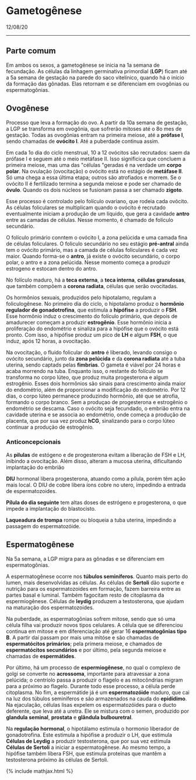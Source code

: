 # Gametogênese

12/08/20

---

## Parte comum

Em ambos os sexos, a gametogênese se inicia na 1a semana de fecundação. As células da linhagem germinativa primordial (**LGP**) ficam até a 5a semana de gestação na parede do saco vitelínico, quando há o início da formação das gônadas. Elas retornam e se diferenciam em ovogônias ou espermatogônias.

## Ovogênese

Processo que leva a formação do  ovo. A partir da 10a semana de gestação, a LGP se transforma em ovogônia, que sofrerão mitoses até o 8o mes de gestação. Todas as ovogônias entram na primeira meiose, até a **prófase I**, sendo chamadas de **ovócito I**. Até a puberdade continua assim.

Em cada 1o dia do ciclo menstrual, 10 a 12 ovócitos são recrutados: saem da prófase I e seguem até o meio metáfase II. Isso significica que concluem a primeira meiose, mas uma das "células "geradas é na verdade um **corpo polar**. Na ovulação (ovocitação) o ovócito está no estágio de **metáfase II**. Só uma chega a essa última etapa; outros são atrofiados e morrem. Se o ovócito II é fertilizado termina a segunda meiose e pode ser chamado de **óvulo**. Quando os dois núcleos se fusionam passa a ser chamado **zigoto**.

Esse processo é controlado pelo folículo ovariano, que rodeia cada ovócito. As células foliculares se multiplicam quando o ovócito é recrutado eventualmente iniciam a produção de um líquido, que gera a cavidade **antro** entre as camadas de células. Nesse momento, é chamado de folículo secundário.

O folículo primário conntem o ovócito I, a zona pelúcida e uma camada fina de células foliculares. O foliculo secundário no seu estágio **pré-antral** ainda tem o ovócito primário, mas a camada de células foliculares é cada vez maior. Quando forma-se o **antro**, já existe o ovócito secundário, o corpo polar, o antro e a zona pelúcida. Nesse momento começa a produzir estrogeno e estocam dentro do antro.

No folículo maduro, há a **teca externa**, a **teca interna**, **células granulosas**, que também compõem a **corona radiata**, células que serão ovocitadas.

Os hormônios sexuais, produzidos pelo hipotalamo, regulam a foliculogênese. No primeiro dia do ciclo, o hipotalamo produz o **hormônio regulador de gonadotrofina**, que estimula a **hipófise** a produzir o **FSH**. Esse hormônio induz o crescimento do folículo primário, que depois de amadurecer começam a produzir **estrogênio**. Esse hormônio inicia a proliferação do endométrio e sinaliza para a hipófise que o ovócito está pronto. Com isso, a hipófise produz um pico de **LH** e algum **FSH**, o que induz, após 12 horas, a ovocitação.

Na ovocitação, o fluido folicular do **antro** é liberado, levando consigo o ovócito secundário, junto da **zona pelúcida** e da **corona radiata** até a tuba uterina, sendo captads pelas **fimbrias**. O gameta é viável por 24 horas e acaba morrendo na tuba. Enquanto isso, o restante do folículo se transforma no corpo lúteo, que produz muita progesterona e algum estrogênio. Esses dois hormônios são sinais para crescimento ainda maior do endométrio, além de proporcionar a modificação do endométrio. Por 12 dias, o corpo lúteo permanece produzindo hormônio, até que se atrofia, formando o corpo branco. Sem a produçao de progesterona e estrogênio o endométrio se descama. Caso o ovócito seja fecundado, o embrião entra na cavidade uterina e se associa ao endométrio, onde começa a produção de placenta, que por sua vez produz **hCG**, sinalizando para o corpo lúteo continuar a produção de estrogênio.

### Anticoncepcionais

As **pilulas** de estógeno e de progesterona evitam a liberação de FSH e LH, inibindo a ovocitação. Além disso, alteram a mucosa uterina, dificultando implantação do embrião

**DIU** hormonal libera progesterona, atuando como a pilula, porém têm ação mais local. O DIU de cobre libera íons cobre no utero, impedindo a entrada de espermatozoides.

**Pílula do dia seguinte** tem altas doses de estrógeno e progesterona, o que impede a implantação do blastocisto.

**Laqueadura de trompa** rompe ou bloqueia a tuba uterina, impedindo a passagem do espermatozóide.

## Espermatogênese

Na 5a semana, a LGP migra para as gônadas e se diferenciam em espermatogônias.

A espermatogênese ocorre nos **túbulos seminíferos**. Quanto mais perto do lumen, mais desenvolvidas as células. As células de **Sertoli** dão suporte e nutrição para os espermatozoides em formação, fazem barreira entre as partes basal e luminal. Também fagocitam resto de citoplasma da espermiogênese. Células de **leydig** produzem a testosterona, que ajudam na maturação dos espermatozoides. 

Na puberdade, as espermatogônias sofrem mitose, sendo que só uma célula filha vai produzir novos tipos celulares. A célula que se diferenciou continua em mitose e em diferenciaçâo até gerar 16 **espermatogônias tipo B**. A partir daí passam por mais uma mitóse e são chamadas de **espermatócitos primários**; pela primera meiose, e chamados de **espermatócitos secundários** e por último, pela segunda meiose e chamadas de **espermátides**. 

Por último, há um processo de **espermiogênese**, no qual o complexo de golgi se converte no **acrossoma**, importante para atravessar a zona pelúcida; o centríolo passa a produzir o flagelo e as mitocôndrias migram para a próximo ao flagelo. Durante todo esse processo, a célula perde citoplasma. No fim, a espermátide já é um **espermatozóide** maduro, que cai na luz dos túbulos seminíferos e são armazenados na cauda do **epidídimo**. Na ejaculação, células lisas expelem os espermatozóides para o ducto deferente, que leva até a uretra. Ele se mistura com o semen, produzido por **glandula seminal**, **prostata** e **glândula bulbouretral**.

Na **regulação hormonal**, o hipotálamo estimula o hormonio liberador de gonadotrofina. Este estimula a hipófise  a produzir o LH, que estimula **Células de Leydig** a produzir testosterona, que por sua vez estimula **Células de Sertoli** a iniciar a espermatogênese. Ao mesmo tempo, a hipófise também libera FSH, que estimula proteínas que mantêm a testosterona próximo ãs células de Sertoli. 

{% include mathjax.html %}